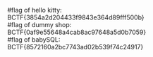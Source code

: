 #flag of hello kitty:  
BCTF{3854a2d204433f9843e364d89fff500b}  
#flag of dummy shop:  
BCTF{0af9e55648a4cab8ac97648a5d0b7059}  
#flag of babySQL:  
BCTF{8572160a2bc7743ad02b539f74c24917}  